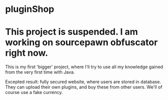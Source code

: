 # pluginShop

# This project is suspended. I am working on sourcepawn obfuscator right now.

This is my first 'bigger' project, where I'll try to use all my knowledge gained from the very first time with Java.

Excepted result: fully secured website, where users are stored in database. They can upload their own plugins, and buy these from other users.
We'll of course use a fake currency.
